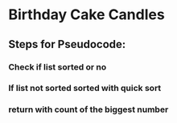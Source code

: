 # Birthday Cake Candles

## Steps for Pseudocode:

### Check if list sorted or no
### If list not sorted sorted with quick sort
### return with count of the biggest number

